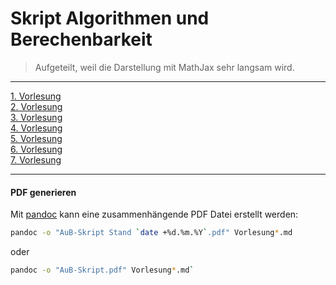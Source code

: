 # Skript Algorithmen und Berechenbarkeit

> Aufgeteilt, weil die Darstellung mit MathJax sehr langsam wird.  

---

[1. Vorlesung](Vorlesung01.md)  
[2. Vorlesung](Vorlesung02.md)  
[3. Vorlesung](Vorlesung03.md)  
[4. Vorlesung](Vorlesung04.md)  
[5. Vorlesung](Vorlesung05.md)  
[6. Vorlesung](Vorlesung06.md)  
[7. Vorlesung](Vorlesung07.md)  


---

#### PDF generieren

Mit [pandoc](http://pandoc.org/) kann eine zusammenhängende PDF Datei erstellt werden:  
```sh
pandoc -o "AuB-Skript Stand `date +%d.%m.%Y`.pdf" Vorlesung*.md
```  
oder
```sh
pandoc -o "AuB-Skript.pdf" Vorlesung*.md`
```
